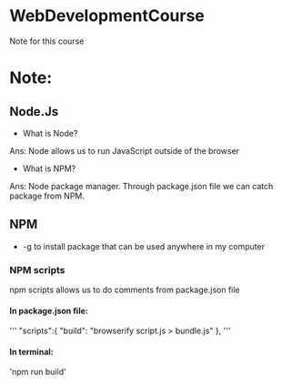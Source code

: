 # WebDevelopmentCourse
Note for this course

# Note:

## Node.Js

- What is Node?

Ans: Node allows us to run JavaScript outside of the browser

- What is NPM?

Ans: Node package manager. Through package.json file we can catch package from NPM. 


## NPM
- -g to install package that can be used anywhere in my computer
### NPM scripts
npm scripts allows us to do comments from package.json file

#### In package.json file:

'''
"scripts":{
  "build": "browserify script.js > bundle.js"
},
'''

#### In terminal:
'npm run build'
